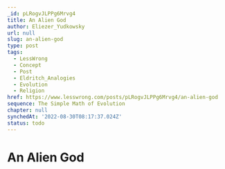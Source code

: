 ```yaml
---
_id: pLRogvJLPPg6Mrvg4
title: An Alien God
author: Eliezer_Yudkowsky
url: null
slug: an-alien-god
type: post
tags:
  - LessWrong
  - Concept
  - Post
  - Eldritch_Analogies
  - Evolution
  - Religion
href: https://www.lesswrong.com/posts/pLRogvJLPPg6Mrvg4/an-alien-god
sequence: The Simple Math of Evolution
chapter: null
synchedAt: '2022-08-30T08:17:37.024Z'
status: todo
---
```


# An Alien God
